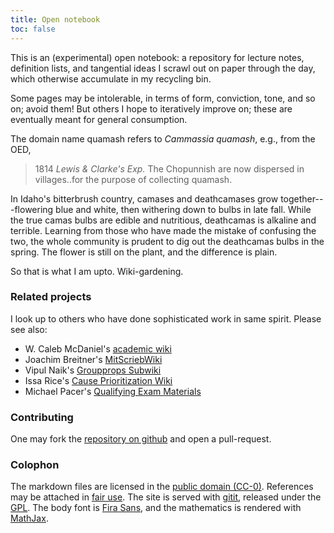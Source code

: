 ```yaml
---
title: Open notebook
toc: false
---
```


This is an (experimental) open notebook: a repository for lecture notes, definition lists, and tangential ideas I scrawl out on paper through the day, which otherwise accumulate in my recycling bin.

Some pages may be intolerable, in terms of form, conviction, tone, and so on; avoid them! But others I hope to iteratively improve on; these are eventually meant for general consumption.

The domain name quamash refers to *Cammassia quamash*, e.g., from the OED,

> 1814 *Lewis & Clarke's Exp.* The Chopunnish are now dispersed in villages‥for the purpose of collecting quamash.

In Idaho's bitterbrush country, camases and deathcamases grow together---flowering blue and white, then withering down to bulbs in late fall. While the true camas bulbs are edible and nutritious, deathcamas is alkaline and terrible. Learning from those who have made the mistake of confusing the two, the whole community is prudent to dig out the deathcamas bulbs in the spring. The flower is still on the plant, and the difference is plain. 

So that is what I am upto. Wiki-gardening.

### Related projects

I look up to others who have done sophisticated work in same spirit. Please see also:

- W. Caleb McDaniel's [academic wiki](http://wiki.wcaleb.rice.edu/)
- Joachim Breitner's [MitScriebWiki](http://mitschriebwiki.nomeata.de/)
- Vipul Naik's [Groupprops Subwiki](https://groupprops.subwiki.org/wiki/Main_Page)
- Issa Rice's [Cause Prioritization Wiki](https://causeprioritization.org/)
- Michael Pacer's [Qualifying Exam Materials](https://mpacer.org/qualifying-exam-materials/#/qualifying-exam-written-portion/)

### Contributing

One may fork the [repository on github](https://github.com/coltongrainger/quamash) and open a pull-request.

### Colophon

The markdown files are licensed in the [public domain (CC-0)](http://creativecommons.org/about/cc0). References may be attached in [fair use](https://libguides.bc.edu/copyright/fairuse). The site is served with [gitit](https://github.com/jgm/gitit/), released under the [GPL](http://www.aaronsw.com/weblog/000360). The body font is [Fira Sans](https://github.com/mozilla/Fira), and the mathematics is rendered with [MathJax](https://www.mathjax.org/).
